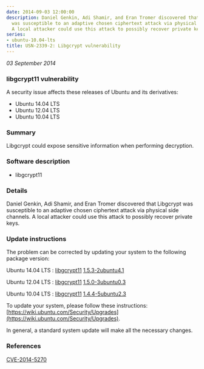 ```yaml
---
date: 2014-09-03 12:00:00
description: Daniel Genkin, Adi Shamir, and Eran Tromer discovered that Libgcrypt
  was susceptible to an adaptive chosen ciphertext attack via physical side channels.
  A local attacker could use this attack to possibly recover private keys.
series:
- ubuntu-10.04-lts
title: USN-2339-2: Libgcrypt vulnerability
---
```


*03 September 2014*

### libgcrypt11 vulnerability

A security issue affects these releases of Ubuntu and its derivatives:

* Ubuntu 14.04 LTS
* Ubuntu 12.04 LTS
* Ubuntu 10.04 LTS

### Summary

Libgcrypt could expose sensitive information when performing decryption. 

### Software description

* libgcrypt11 

### Details

Daniel Genkin, Adi Shamir, and Eran Tromer discovered that Libgcrypt was susceptible to an adaptive chosen ciphertext attack via physical side channels. A local attacker could use this attack to possibly recover private keys. 

### Update instructions

The problem can be corrected by updating your system to the following package version:

Ubuntu 14.04 LTS
 : [libgcrypt11](https://launchpad.net/ubuntu/+source/libgcrypt11) <span> [1.5.3-2ubuntu4.1](https://launchpad.net/ubuntu/+source/libgcrypt11/1.5.3-2ubuntu4.1) </span> 

Ubuntu 12.04 LTS
 : [libgcrypt11](https://launchpad.net/ubuntu/+source/libgcrypt11) <span> [1.5.0-3ubuntu0.3](https://launchpad.net/ubuntu/+source/libgcrypt11/1.5.0-3ubuntu0.3) </span> 

Ubuntu 10.04 LTS
 : [libgcrypt11](https://launchpad.net/ubuntu/+source/libgcrypt11) <span> [1.4.4-5ubuntu2.3](https://launchpad.net/ubuntu/+source/libgcrypt11/1.4.4-5ubuntu2.3) </span> 

To update your system, please follow these instructions: [https://wiki.ubuntu.com/Security/Upgrades](https://wiki.ubuntu.com/Security/Upgrades).

In general, a standard system update will make all the necessary changes. 

### References

 
 [CVE-2014-5270](http://people.ubuntu.com/~ubuntu-security/cve/CVE-2014-5270)
